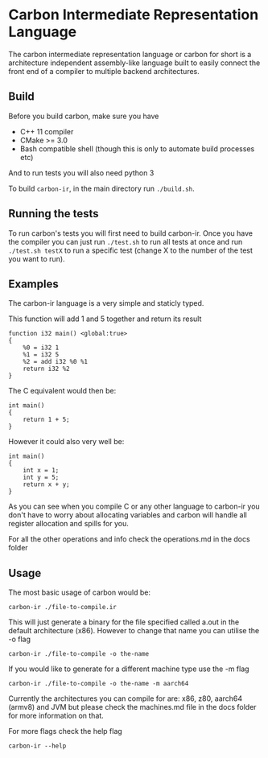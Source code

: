 # Carbon Intermediate Representation Language
The carbon intermediate representation language or carbon for short
is a architecture independent assembly-like language built to
easily connect the front end of a compiler to multiple backend architectures.

## Build
Before you build carbon, make sure you have
- C++ 11 compiler
- CMake >= 3.0
- Bash compatible shell (though this is only to automate build processes etc)

And to run tests you will also need python 3

To build `carbon-ir`, in the main directory run
`./build.sh`.

## Running the tests
To run carbon's tests you will first need to build carbon-ir.
Once you have the compiler you can just run `./test.sh` to run all tests
at once and run `./test.sh testX` to run a specific test (change X to the 
number of the test you want to run).

## Examples
The carbon-ir language is a very simple and staticly typed.

This function will add 1 and 5 together and return its result

    function i32 main() <global:true>
    {
        %0 = i32 1
        %1 = i32 5
        %2 = add i32 %0 %1
        return i32 %2
    }

The C equivalent would then be:

    int main()
    {
        return 1 + 5;
    }

However it could also very well be:

    int main()
    {
        int x = 1;
        int y = 5;
        return x + y;
    }

As you can see when you compile C or any other language to carbon-ir 
you don't have to worry about allocating variables and carbon will 
handle all register allocation and spills for you.

For all the other operations and info check the operations.md in the
docs folder

## Usage
The most basic usage of carbon would be:

    carbon-ir ./file-to-compile.ir

This will just generate a binary for the file specified called a.out
in the default architecture (x86). However to change that name you
can utilise the -o flag

    carbon-ir ./file-to-compile -o the-name

If you would like to generate for a different machine type use
the -m flag

    carbon-ir ./file-to-compile -o the-name -m aarch64

Currently the architectures you can compile for are:
x86, z80, aarch64 (armv8) and JVM but please check the machines.md 
file in the docs folder for more information on that.

For more flags check the help flag

    carbon-ir --help

